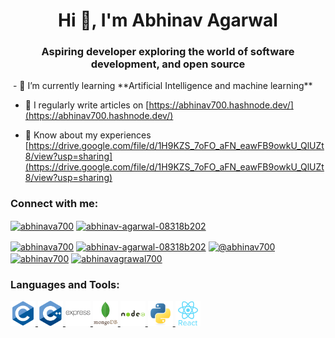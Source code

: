 <h1 align="center">Hi 👋, I'm Abhinav Agarwal</h1>
<h3 align="center">Aspiring developer exploring the world of software development, and open source</h3>
<img src="https://www.bing.com/images/search?view=detailV2&ccid=p8hBHT9A&id=99F8637866C250B625C0D104D1584D4F127E8346&thid=OIP.p8hBHT9AeJBmi6jCE0ttugHaHa&mediaurl=https%3a%2f%2fmedia.giphy.com%2fmedia%2fu2pmTWUi0MXjyrMaVj%2fgiphy.gif&exph=480&expw=480&q=animated+coding+gif&simid=607989596631931793&FORM=IRPRST&ck=163538DE30D2EAF981D040FB5B213400&selectedIndex=13" alt="">
- 🌱 I’m currently learning **Artificial Intelligence and machine learning**

- 📝 I regularly write articles on [https://abhinav700.hashnode.dev/](https://abhinav700.hashnode.dev/)

- 📄 Know about my experiences [https://drive.google.com/file/d/1H9KZS_7oFO_aFN_eawFB9owkU_QlUZt8/view?usp=sharing](https://drive.google.com/file/d/1H9KZS_7oFO_aFN_eawFB9owkU_QlUZt8/view?usp=sharing)

<h3 align="left">Connect with me:</h3>
<a href="https://twitter.com/abhinava700" target="blank"><img align="center" src="https://raw.githubusercontent.com/rahuldkjain/github-profile-readme-generator/master/src/images/icons/Social/twitter.svg" alt="abhinava700" height="30" width="40" /></a>
<a href="https://linkedin.com/in/abhinav-agarwal-08318b202" target="blank"><img align="center" src="https://raw.githubusercontent.com/rahuldkjain/github-profile-readme-generator/master/src/images/icons/Social/linked-in-alt.svg" alt="abhinav-agarwal-08318b202" height="30" width="40" /></a>
</p>
<p align="left">
<a href="https://twitter.com/abhinava700" target="blank"><img align="center" src="[https://raw.githubusercontent.com/rahuldkjain/github-profile-readme-generator/master/src/images/icons/Social/twitter.svg](https://icons8.com/icon/13963/twitter)" alt="abhinava700" height="30" width="40" /></a>
<a href="https://linkedin.com/in/abhinav-agarwal-08318b202" target="blank"><img align="center" src="https://raw.githubusercontent.com/rahuldkjain/github-profile-readme-generator/master/src/images/icons/Social/linked-in-alt.svg" alt="abhinav-agarwal-08318b202" height="30" width="40" /></a>
<a href="https://hashnode.com/@abhinav700" target="blank"><img align="center" src="https://raw.githubusercontent.com/rahuldkjain/github-profile-readme-generator/master/src/images/icons/Social/hashnode.svg" alt="@abhinav700" height="30" width="40" /></a>
<a href="https://www.leetcode.com/abhinav700" target="blank"><img align="center" src="https://raw.githubusercontent.com/rahuldkjain/github-profile-readme-generator/master/src/images/icons/Social/leet-code.svg" alt="abhinav700" height="30" width="40" /></a>
<a href="https://auth.geeksforgeeks.org/user/abhinavagrawal700" target="blank"><img align="center" src="https://raw.githubusercontent.com/rahuldkjain/github-profile-readme-generator/master/src/images/icons/Social/geeks-for-geeks.svg" alt="abhinavagrawal700" height="30" width="40" /></a>
</p>

<h3 align="left">Languages and Tools:</h3>
<p align="left"> <a href="https://www.cprogramming.com/" target="_blank" rel="noreferrer"> <img src="https://raw.githubusercontent.com/devicons/devicon/master/icons/c/c-original.svg" alt="c" width="40" height="40"/> </a> <a href="https://www.w3schools.com/cpp/" target="_blank" rel="noreferrer"> <img src="https://raw.githubusercontent.com/devicons/devicon/master/icons/cplusplus/cplusplus-original.svg" alt="cplusplus" width="40" height="40"/> </a> <a href="https://expressjs.com" target="_blank" rel="noreferrer"> <img src="https://raw.githubusercontent.com/devicons/devicon/master/icons/express/express-original-wordmark.svg" alt="express" width="40" height="40"/> </a> <a href="https://www.mongodb.com/" target="_blank" rel="noreferrer"> <img src="https://raw.githubusercontent.com/devicons/devicon/master/icons/mongodb/mongodb-original-wordmark.svg" alt="mongodb" width="40" height="40"/> </a> <a href="https://nodejs.org" target="_blank" rel="noreferrer"> <img src="https://raw.githubusercontent.com/devicons/devicon/master/icons/nodejs/nodejs-original-wordmark.svg" alt="nodejs" width="40" height="40"/> </a> <a href="https://www.python.org" target="_blank" rel="noreferrer"> <img src="https://raw.githubusercontent.com/devicons/devicon/master/icons/python/python-original.svg" alt="python" width="40" height="40"/> </a> <a href="https://reactjs.org/" target="_blank" rel="noreferrer"> <img src="https://raw.githubusercontent.com/devicons/devicon/master/icons/react/react-original-wordmark.svg" alt="react" width="40" height="40"/> </a> </p>

